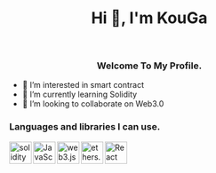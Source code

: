 <h1 align="center">Hi 👋, I'm KouGa</h1>
&nbsp;
<h3 align="center">Welcome To My Profile.</h3>

- 👀 I’m interested in smart contract
- 🌱 I’m currently learning Solidity
- 💞️ I’m looking to collaborate on Web3.0

<h3 align="left">Languages and libraries I can use.</h3><img align="left" src="https://miro.medium.com/max/1200/0*yqbRInqX0ZRUlVS0" alt="solidity" width="40" height="40" />
<img align="left" src="https://upload.wikimedia.org/wikipedia/commons/thumb/9/99/Unofficial_JavaScript_logo_2.svg/1200px-Unofficial_JavaScript_logo_2.svg.png" alt="JavaScript" width="40" height="40" />
<img align="left" src="https://storage.googleapis.com/zenn-user-upload/edf709427cf6-20220130.png" alt="web3.js" width="40" height="40" />
<img align="left" src="https://docs.moonbeam.network/images/index-pages/builders/build/eth-api/libraries/ethersjs.png" alt="ethers.js" width="40" height="40" />
<img align="left" src="https://ionicframework.com/docs/ja/icons/logo-react-icon.png" alt="React" width="40" height="40" />
&nbsp;
